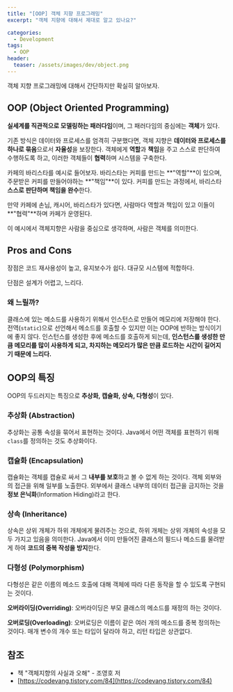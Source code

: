 ```yaml
---
title: "[OOP] 객체 지향 프로그래밍"
excerpt: "객체 지향에 대해서 제대로 알고 있나요?"

categories:
  - Development
tags:
  - OOP
header:
  teaser: /assets/images/dev/object.png
---
```


객체 지향 프로그래밍에 대해서 간단하지만 확실히 알아보자.

## OOP (Object Oriented Programming)

**실세계를 직관적으로 모델링하는 패러다임**이며, 그 패러다임의 중심에는 **객체**가 있다.

기존 방식은 데이터와 프로세스를 엄격히 구분했다면, 객체 지향은 **데이터와 프로세스를 하나로 묶음**으로서 **자율성**을 보장한다.
객체에게 **역할**과 **책임**을 주고 스스로 판단하여 수행하도록 하고, 이러한 객체들이 **협력**하며 시스템을 구축한다.

카페의 바리스타를 예시로 들어보자.
바리스타는 커피를 만드는 **"역할"**이 있으며, 주문받은 커피를 만들어야하는 **"책임"**이 있다. 커피를 만드는 과정에서, 바리스타 **스스로 판단하며 책임을 완수**한다.

만약 카페에 손님, 캐시어, 바리스타가 있다면, 사람마다 역할과 책임이 있고 이들이 **"협력"**하며 카페가 운영된다.

이 예시에서 객체지향은 사람을 중심으로 생각하며, 사람은 객체를 의미한다.

## Pros and Cons

장점은 코드 재사용성이 높고, 유지보수가 쉽다. 대규모 시스템에 적합하다.

단점은 설계가 어렵고, 느리다.

### 왜 느릴까?

클래스에 있는 메소드를 사용하기 위해서 인스턴스로 만들어 메모리에 저장해야 한다. 전역(`static`)으로 선언해서 메소드를 호출할 수 있지만 이는 OOP에 반하는 방식이기에 좋지 않다. 인스턴스를 생성한 후에 메소드를 호출하게 되는데, **인스턴스를 생성한 만큼 메모리를 많이 사용하게 되고, 차지하는 메모리가 많은 만큼 로드하는 시간이 길어지기 때문에 느리다.**

## OOP의 특징

OOP의 두드러지는 특징으로 **추상화, 캡슐화, 상속, 다형성**이 있다.

### 추상화 (Abstraction)

추상화는 공통 속성을 묶어서 표현하는 것이다. Java에서 어떤 객체를 표현하기 위해 `class`를 정의하는 것도 추상화이다.

### 캡슐화 (Encapsulation)

캡슐화는 객체를 캡슐로 싸서 그 **내부를 보호**하고 볼 수 없게 하는 것이다. 객체 외부와의 접근을 위해 일부를 노출한다. 외부에서 클래스 내부의 데이터 접근을 금지하는 것을 **정보 은닉화**(Information Hiding)라고 한다.

### 상속 (Inheritance)

상속은 상위 개체가 하위 개체에게 물려주는 것으로, 하위 개체는 상위 개체의 속성을 모두 가지고 있음을 의미한다. Java에서 이미 만들어진 클래스의 필드나 메소드를 물려받게 하여 **코드의 중복 작성을 방지**한다.

### 다형성 (Polymorphism)

다형성은 같은 이름의 메소드 호출에 대해 객체에 따라 다른 동작을 할 수 있도록 구현되는 것이다.

**오버라이딩(Overriding)**: 오버라이딩은 부모 클래스의 메소드를 재정의 하는 것이다.

**오버로딩(Overloading)**: 오버로딩은 이름이 같은 여러 개의 메소드를 중복 정의하는 것이다. 매개 변수의 개수 또는 타입이 달라야 하고, 리턴 타입은 상관없다.

## 참조

- 책 "객체지향의 사실과 오해" - 조영호 저
- [https://codevang.tistory.com/84](https://codevang.tistory.com/84)

